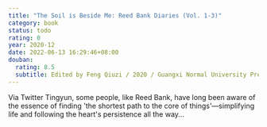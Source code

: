 ```yaml
---
title: "The Soil is Beside Me: Reed Bank Diaries (Vol. 1-3)"
category: book
status: todo
rating: 0
year: 2020-12
date: 2022-06-13 16:29:46+08:00
douban:
  rating: 8.5
  subtitle: Edited by Feng Qiuzi / 2020 / Guangxi Normal University Press
---
```


Via Twitter Tingyun, some people, like Reed Bank, have long been aware of the essence of finding 'the shortest path to the core of things'—simplifying life and following the heart's persistence all the way...
